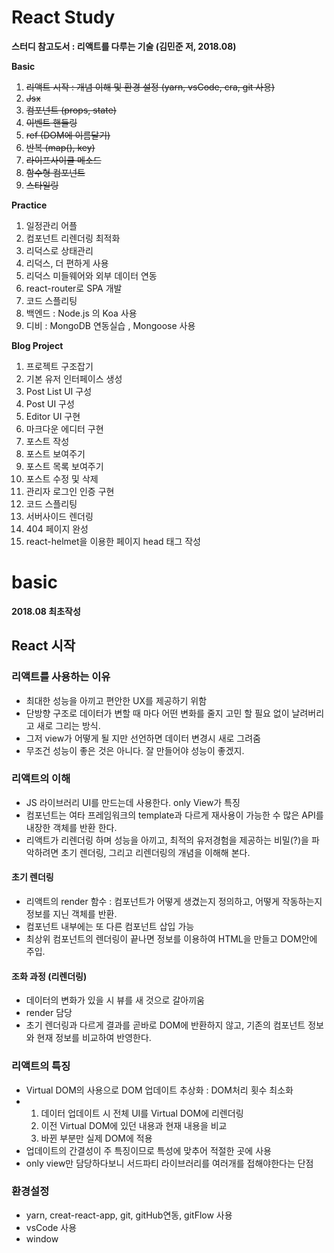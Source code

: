 # React Study
**스터디 참고도서 : 리액트를 다루는 기술 (김민준 저, 2018.08)**

**Basic**
1. ~~리액트 시작 : 개념 이해 및 환경 설정 (yarn, vsCode, cra, git 사용)~~
2. ~~Jsx~~
3. ~~컴포넌트 (props, state)~~
4. ~~이벤트 핸들링~~
5. ~~ref (DOM에 이름달기)~~
6. ~~반복 (map(), key)~~
7. ~~라이프사이클 메소드~~
8. ~~함수형 컴포넌트~~
9. ~~스타일링~~

**Practice**
1. 일정관리 어플
2. 컴포넌트 리렌더링 최적화
3. 리덕스로 상태관리 
4. 리덕스, 더 편하게 사용
5. 리덕스 미들웨어와 외부 데이터 연동
6. react-router로 SPA 개발
7. 코드 스플리팅
8. 백엔드 : Node.js 의 Koa 사용
9. 디비 : MongoDB 연동실습 , Mongoose 사용

**Blog Project** 
1. 프로젝트 구조잡기
2. 기본 유저 인터페이스 생성
3. Post List UI 구성
4. Post UI 구성
5. Editor UI 구현
6. 마크다운 에디터 구현
7. 포스트 작성
8. 포스트 보여주기
9. 포스트 목록 보여주기
10. 포스트 수정 및 삭제
11. 관리자 로그인 인증 구현
12. 코드 스플리팅
13. 서버사이드 렌더링
14. 404 페이지 완성
15. react-helmet을 이용한 페이지 head 태그 작성

# basic 

**2018.08 최초작성**
## React 시작 
### 리액트를 사용하는 이유
- 최대한 성능을 아끼고 편안한 UX를 제공하기 위함
- 단방향 구조로 데이터가 변할 때 마다 어떤 변화를 줄지 고민 할 필요 없이 날려버리고 새로 그리는 방식. 
- 그저 view가 어떻게 될 지만 선언하면 데이터 변경시 새로 그려줌
- 무조건 성능이 좋은 것은 아니다. 잘 만들어야 성능이 좋겠지. 

### 리액트의 이해 
- JS 라이브러리 UI를 만드는데 사용한다. only View가 특징
- 컴포넌트는 여타 프레임워크의 template과 다르게 재사용이 가능한 수 많은 API를 내장한 객체를 반환 한다.
- 리액트가 리렌더링 하며 성능을 아끼고, 최적의 유저경험을 제공하는 비밀(?)을 파악하려면 초기 렌더링, 그리고 리렌더링의 개념을 이해해 본다. 
    
#### 초기 렌더링
- 리액트의 render 함수 : 컴포넌트가 어떻게 생겼는지 정의하고, 어떻게 작동하는지 정보를 지닌 객체를 반환.
- 컴포넌트 내부에는 또 다른 컴포넌트 삽입 가능
- 최상위 컴포넌트의 렌더링이 끝나면 정보를 이용하여 HTML을 만들고 DOM안에 주입.

#### 조화 과정 (리렌더링) 
- 데이터의 변화가 있을 시 뷰를 새 것으로 갈아끼움
- render 담당 
- 초기 렌더링과 다르게 결과를 곧바로 DOM에 반환하지 않고, 기존의 컴포넌트 정보와 현재 정보를 비교하여 반영한다.

### 리액트의 특징
- Virtual DOM의 사용으로 DOM 업데이트 추상화 : DOM처리 횟수 최소화
- 1. 데이터 업데이트 시 전체 UI를 Virtual DOM에 리렌더링
  1. 이전 Virtual DOM에 있던 내용과 현재 내용을 비교
  2. 바뀐 부분만 실제 DOM에 적용
- 업데이트의 간결성이 주 특징이므로 특성에 맞추어 적절한 곳에 사용
- only view만 담당하다보니 서드파티 라이브러리를 여러개를 접해야한다는 단점
  

### 환경설정
- yarn, creat-react-app, git, gitHub연동, gitFlow 사용
- vsCode 사용
- window
